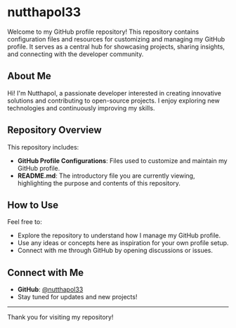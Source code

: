 # nutthapol33

Welcome to my GitHub profile repository! This repository contains configuration files and resources for customizing and managing my GitHub profile. It serves as a central hub for showcasing projects, sharing insights, and connecting with the developer community.

## About Me

Hi! I'm Nutthapol, a passionate developer interested in creating innovative solutions and contributing to open-source projects. I enjoy exploring new technologies and continuously improving my skills.

## Repository Overview

This repository includes:
- **GitHub Profile Configurations**: Files used to customize and maintain my GitHub profile.
- **README.md**: The introductory file you are currently viewing, highlighting the purpose and contents of this repository.

## How to Use

Feel free to:
- Explore the repository to understand how I manage my GitHub profile.
- Use any ideas or concepts here as inspiration for your own profile setup.
- Connect with me through GitHub by opening discussions or issues.

## Connect with Me

- **GitHub**: [@nutthapol33](https://github.com/nutthapol33)
- Stay tuned for updates and new projects!

---

Thank you for visiting my repository!
